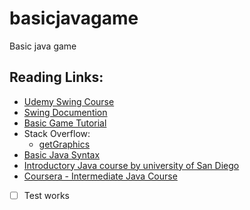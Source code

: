 # basicjavagame
Basic java game


## Reading Links:

- [Udemy Swing Course](https://www.udemy.com/java-swing-complete)
- [Swing Documention](https://docs.oracle.com/javase/7/docs/api/javax/swing)
- [Basic Game Tutorial](http://compsci.ca/v3/viewtopic.php?t=25991)
- Stack Overflow:
    - [getGraphics](http://stackoverflow.com/questions/15986677/drawing-an-object-using-getgraphics-without-extending-jframe)
- [Basic Java Syntax](http://www.tutorialspoint.com/java/java_basic_syntax.htm)
- [Introductory Java course by university of San Diego](https://sites.google.com/a/eng.ucsd.edu/cse-8a-fall-2014/schedule-and-assignments)
- [Coursera - Intermediate Java Course](https://www.coursera.org/learn/object-oriented-java)
- [ ] Test works
